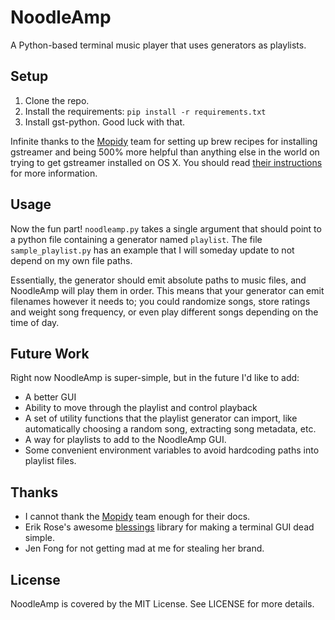 # NoodleAmp

A Python-based terminal music player that uses generators as playlists.

## Setup

1. Clone the repo.
2. Install the requirements: `pip install -r requirements.txt`
3. Install gst-python. Good luck with that.

Infinite thanks to the [Mopidy](http://www.mopidy.com) team for setting up brew
recipes for installing gstreamer and being 500% more helpful than anything else
in the world on trying to get gstreamer installed on OS X. You should read
[their instructions](http://mopidy.readthedocs.org/en/latest/installation/gstreamer/)
for more information.

## Usage

Now the fun part! `noodleamp.py` takes a single argument that should point to
a python file containing a generator named `playlist`.  The file
`sample_playlist.py` has an example that I will someday update to not depend on
my own file paths.

Essentially, the generator should emit absolute paths to music files, and
NoodleAmp will play them in order. This means that your generator can emit
filenames however it needs to; you could randomize songs, store ratings
and weight song frequency, or even play different songs depending on the time
of day.

## Future Work

Right now NoodleAmp is super-simple, but in the future I'd like to add:

- A better GUI
- Ability to move through the playlist and control playback
- A set of utility functions that the playlist generator can import, like
  automatically choosing a random song, extracting song metadata, etc.
- A way for playlists to add to the NoodleAmp GUI.
- Some convenient environment variables to avoid hardcoding paths into playlist
  files.

## Thanks

- I cannot thank the [Mopidy](http://www.mopidy.com) team enough for their docs.
- Erik Rose's awesome [blessings](http://pypi.python.org/pypi/blessings/)
  library for making a terminal GUI dead simple.
- Jen Fong for not getting mad at me for stealing her brand.

## License

NoodleAmp is covered by the MIT License. See LICENSE for more details.